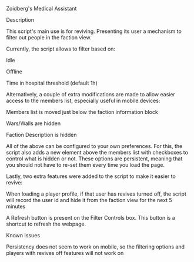 Zoidberg's Medical Assistant

Description

This script's main use is for reviving. Presenting its user a mechanism to filter out people in the faction view.

Currently, the script allows to filter based on:

Idle

Offline

Time in hospital threshold (default 1h)

Alternatively, a couple of extra modifications are made to allow easier access to the members list, especially useful in mobile devices:

Members list is moved just below the faction information block

Wars/Walls are hidden

Faction Description is hidden

All of the above can be configured to your own preferences. For this, the script also adds a new element above the members list with checkboxes to control what is hidden or not. These options are persistent, meaning that you should not have to re-set them every time you load the page.

Lastly, two extra features were added to the script to make it easier to revive:

When loading a player profile, if that user has revives turned off, the script will record the user id and hide it from the faction view for the next 5 minutes

A Refresh button is present on the Filter Controls box. This button is a shortcut to refresh the webpage.

Known Issues

Persistency does not seem to work on mobile, so the filtering options and players with revives off features will not work on

